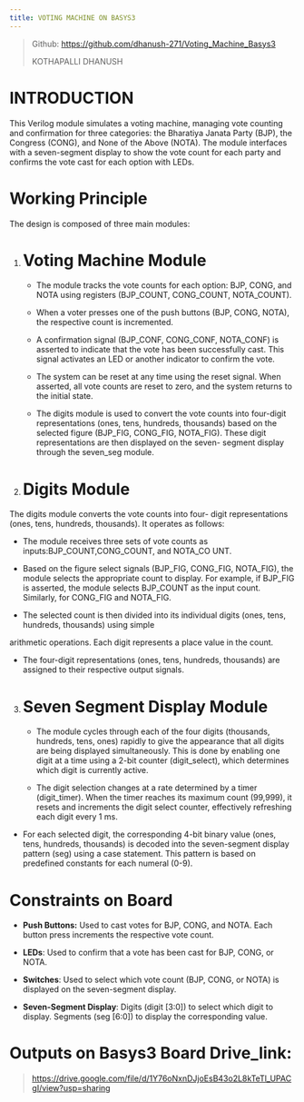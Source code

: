 ```yaml
---
title: VOTING MACHINE ON BASYS3
---
```


> Github: <https://github.com/dhanush-271/Voting_Machine_Basys3>
>
> KOTHAPALLI DHANUSH

# INTRODUCTION

This Verilog module simulates a voting machine, managing vote counting
and confirmation for three categories: the Bharatiya Janata Party (BJP),
the Congress (CONG), and None of the Above (NOTA). The module interfaces
with a seven-segment display to show the vote count for each party and
confirms the vote cast for each option with LEDs.

# Working Principle

The design is composed of three main modules:

1.  # Voting Machine Module

    -   The module tracks the vote counts for each option: BJP, CONG,
        and NOTA using registers (BJP_COUNT, CONG_COUNT, NOTA_COUNT).

    -   When a voter presses one of the push buttons (BJP, CONG, NOTA),
        the respective count is incremented.

    -   A confirmation signal (BJP_CONF, CONG_CONF, NOTA_CONF) is
        asserted to indicate that the vote has been successfully cast.
        This signal activates an LED or another indicator to confirm the
        vote.

    -   The system can be reset at any time using the reset signal. When
        asserted, all vote counts are reset to zero, and the system
        returns to the initial state.

    -   The digits module is used to convert the vote counts into
        four-digit representations (ones, tens, hundreds, thousands)
        based on the selected figure (BJP_FIG, CONG_FIG, NOTA_FIG).
        These digit representations are then displayed on the seven-
        segment display through the seven_seg module.

2.  # Digits Module

The digits module converts the vote counts into four- digit
representations (ones, tens, hundreds, thousands). It operates as
follows:

-   The module receives three sets of vote counts as
    inputs:BJP_COUNT,CONG_COUNT, and NOTA_CO UNT.

-   Based on the figure select signals (BJP_FIG, CONG_FIG, NOTA_FIG),
    the module selects the appropriate count to display. For example, if
    BJP_FIG is asserted, the module selects BJP_COUNT as the input
    count. Similarly, for CONG_FIG and NOTA_FIG.

-   The selected count is then divided into its individual digits (ones,
    tens, hundreds, thousands) using simple

arithmetic operations. Each digit represents a place value in the count.

-   The four-digit representations (ones, tens, hundreds, thousands) are
    assigned to their respective output signals.

3.  # Seven Segment Display Module

    -   The module cycles through each of the four digits (thousands,
        hundreds, tens, ones) rapidly to give the appearance that all
        digits are being displayed simultaneously. This is done by
        enabling one digit at a time using a 2-bit counter
        (digit_select), which determines which digit is currently
        active.

    -   The digit selection changes at a rate determined by a timer
        (digit_timer). When the timer reaches its maximum count
        (99,999), it resets and increments the digit select counter,
        effectively refreshing each digit every 1 ms.

-   For each selected digit, the corresponding 4-bit binary value (ones,
    tens, hundreds, thousands) is decoded into the seven-segment display
    pattern (seg) using a case statement. This pattern is based on
    predefined constants for each numeral (0-9).

# Constraints on Board

-   **Push Buttons:** Used to cast votes for BJP, CONG, and NOTA. Each
    button press increments the respective vote count.

-   **LEDs**: Used to confirm that a vote has been cast for BJP, CONG,
    or NOTA.

-   **Switches**: Used to select which vote count (BJP, CONG, or NOTA)
    is displayed on the seven-segment display.

-   **Seven-Segment Display**: Digits (digit \[3:0\]) to select which
    digit to display. Segments (seg \[6:0\]) to display the
    corresponding value.

# Outputs on Basys3 Board Drive_link:

> <https://drive.google.com/file/d/1Y76oNxnDJjoEsB43o2L8kTeTl_UPACgI/view?usp=sharing>

